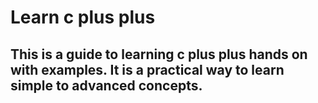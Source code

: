 # Learn c plus plus
## This is a guide to learning c plus plus hands on with examples. It is a practical way to learn simple to advanced concepts.